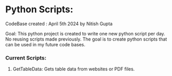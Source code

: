 # Python Scripts:

CodeBase created : April 5th 2024 by Nitish Gupta

Goal:
This python project is created to write one new python script per day. No reusing scripts made previously. The goal is to create python scripts that can be used in my future code bases.


### Current Scripts:
1. GetTableData: Gets table data from websites or PDF files.